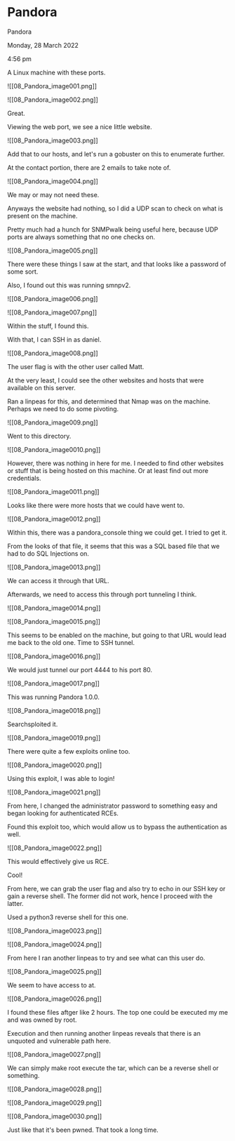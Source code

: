 # Pandora

Pandora

Monday, 28 March 2022

4:56 pm

A Linux machine with these ports.

!\[\[08\_Pandora\_image001.png]]

&#x20;

!\[\[08\_Pandora\_image002.png]]

Great.

&#x20;

Viewing the web port, we see a nice little website.

!\[\[08\_Pandora\_image003.png]]

Add that to our hosts, and let's run a gobuster on this to enumerate further.

&#x20;

At the contact portion, there are 2 emails to take note of.

!\[\[08\_Pandora\_image004.png]]

We may or may not need these.

&#x20;

Anyways the website had nothing, so I did a UDP scan to check on what is present on the machine.

Pretty much had a hunch for SNMPwalk being useful here, because UDP ports are always something that no one checks on.

!\[\[08\_Pandora\_image005.png]]

There were these things I saw at the start, and that looks like a password of some sort.

&#x20;

Also, I found out this was running smnpv2.

!\[\[08\_Pandora\_image006.png]]

&#x20;

!\[\[08\_Pandora\_image007.png]]

Within the stuff, I found this.

&#x20;

With that, I can SSH in as daniel.

&#x20;

!\[\[08\_Pandora\_image008.png]]

The user flag is with the other user called Matt.

&#x20;

At the very least, I could see the other websites and hosts that were available on this server.

&#x20;

Ran a linpeas for this, and determined that Nmap was on the machine. Perhaps we need to do some pivoting.

!\[\[08\_Pandora\_image009.png]]

Went to this directory.

!\[\[08\_Pandora\_image0010.png]]

&#x20;

However, there was nothing in here for me. I needed to find other websites or stuff that is being hosted on this machine. Or at least find out more credentials.

&#x20;

!\[\[08\_Pandora\_image0011.png]]

Looks like there were more hosts that we could have went to.

&#x20;

!\[\[08\_Pandora\_image0012.png]]

Within this, there was a pandora\_console thing we could get. I tried to get it.

&#x20;

From the looks of that file, it seems that this was a SQL based file that we had to do SQL Injections on.

!\[\[08\_Pandora\_image0013.png]]

&#x20;

We can access it through that URL.

Afterwards, we need to access this through port tunneling I think.

!\[\[08\_Pandora\_image0014.png]]

&#x20;

!\[\[08\_Pandora\_image0015.png]]

This seems to be enabled on the machine, but going to that URL would lead me back to the old one. Time to SSH tunnel.

!\[\[08\_Pandora\_image0016.png]]

We would just tunnel our port 4444 to his port 80.

&#x20;

!\[\[08\_Pandora\_image0017.png]]

This was running Pandora 1.0.0.

!\[\[08\_Pandora\_image0018.png]]

&#x20;

Searchsploited it.

!\[\[08\_Pandora\_image0019.png]]

&#x20;

There were quite a few exploits online too.

&#x20;

!\[\[08\_Pandora\_image0020.png]]

&#x20;

Using this exploit, I was able to login!

!\[\[08\_Pandora\_image0021.png]]

From here, I changed the administrator password to something easy and began looking for authenticated RCEs.

&#x20;

Found this exploit too, which would allow us to bypass the authentication as well.

!\[\[08\_Pandora\_image0022.png]]

This would effectively give us RCE.

&#x20;

Cool!

From here, we can grab the user flag and also try to echo in our SSH key or gain a reverse shell. The former did not work, hence I proceed with the latter.

&#x20;

Used a python3 reverse shell for this one.

!\[\[08\_Pandora\_image0023.png]]

&#x20;

!\[\[08\_Pandora\_image0024.png]]

From here I ran another linpeas to try and see what can this user do.

&#x20;

!\[\[08\_Pandora\_image0025.png]]

We seem to have access to at.

!\[\[08\_Pandora\_image0026.png]]

I found these files aftger like 2 hours. The top one could be executed my me and was owned by root.

&#x20;

Execution and then running another linpeas reveals that there is an unquoted and vulnerable path here.

!\[\[08\_Pandora\_image0027.png]]

&#x20;

We can simply make root execute the tar, which can be a reverse shell or something.

&#x20;

!\[\[08\_Pandora\_image0028.png]]

&#x20;

!\[\[08\_Pandora\_image0029.png]]

&#x20;

!\[\[08\_Pandora\_image0030.png]]

&#x20;

Just like that it's been pwned. That took a long time.

&#x20;

&#x20;
